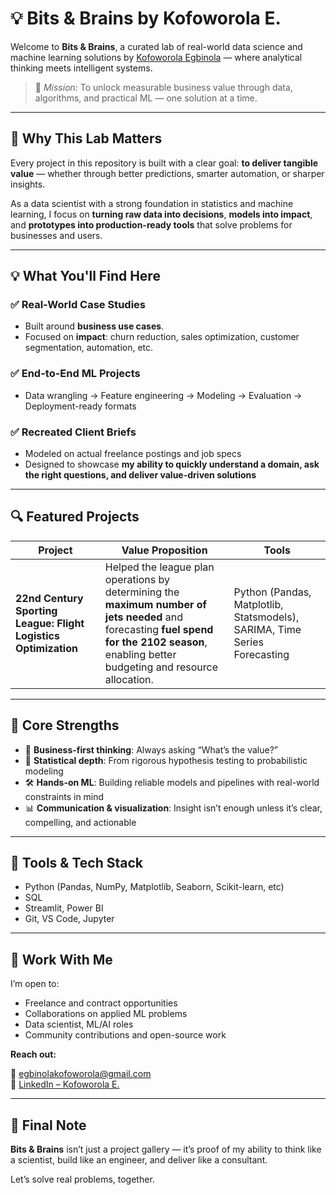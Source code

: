 # 💡 Bits & Brains by Kofoworola E.

Welcome to **Bits & Brains**, a curated lab of real-world data science and machine learning solutions by [Kofoworola Egbinola](https://www.linkedin.com/in/kofoworola-egbinola-m/) — where analytical thinking meets intelligent systems.

> 🎯 *Mission:* To unlock measurable business value through data, algorithms, and practical ML — one solution at a time.

---

## 🚀 Why This Lab Matters

Every project in this repository is built with a clear goal: **to deliver tangible value** — whether through better predictions, smarter automation, or sharper insights.  

As a data scientist with a strong foundation in statistics and machine learning, I focus on **turning raw data into decisions**, **models into impact**, and **prototypes into production-ready tools** that solve problems for businesses and users.

---

## 💡 What You'll Find Here

### ✅ Real-World Case Studies
- Built around **business use cases**.
- Focused on **impact**: churn reduction, sales optimization, customer segmentation, automation, etc.

### ✅ End-to-End ML Projects
- Data wrangling → Feature engineering → Modeling → Evaluation → Deployment-ready formats

### ✅ Recreated Client Briefs
- Modeled on actual freelance postings and job specs
- Designed to showcase **my ability to quickly understand a domain, ask the right questions, and deliver value-driven solutions**

---

## 🔍 Featured Projects

| Project |      Value Proposition        |    Tools    |
|---------|-------------------------------|-------------|
|**22nd Century Sporting League: Flight Logistics Optimization** | Helped the league plan operations by determining the **maximum number of jets needed** and forecasting **fuel spend for the 2102 season**, enabling better budgeting and resource allocation. | Python (Pandas, Matplotlib, Statsmodels), SARIMA, Time Series Forecasting |


---

## 🧠 Core Strengths

- 📌 **Business-first thinking**: Always asking “What’s the value?”
- 🧮 **Statistical depth**: From rigorous hypothesis testing to probabilistic modeling
- 🛠️ **Hands-on ML**: Building reliable models and pipelines with real-world constraints in mind
- 📊 **Communication & visualization**: Insight isn’t enough unless it’s clear, compelling, and actionable

---

## 🧰 Tools & Tech Stack

- Python (Pandas, NumPy, Matplotlib, Seaborn, Scikit-learn, etc)
- SQL
- Streamlit, Power BI
- Git, VS Code, Jupyter

---

## 🤝 Work With Me

I’m open to:
- Freelance and contract opportunities
- Collaborations on applied ML problems
- Data scientist, ML/AI roles
- Community contributions and open-source work

**Reach out:**

📧 [egbinolakofoworola@gmail.com](mailto:egbinolakofoworola@gmail.com)  
💼 [LinkedIn – Kofoworola E.](https://www.linkedin.com/in/kofoworola-egbinola-m/)  

---

## 📌 Final Note

**Bits & Brains** isn’t just a project gallery — it’s proof of my ability to think like a scientist, build like an engineer, and deliver like a consultant.

Let’s solve real problems, together.
